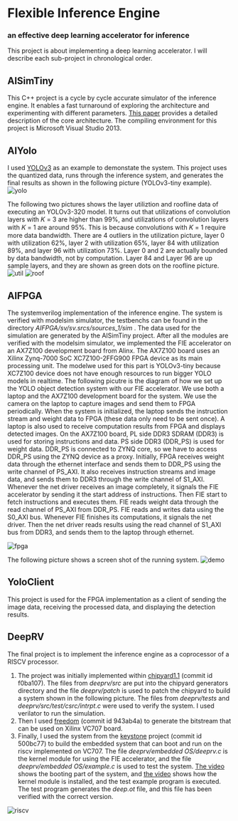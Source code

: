 # Flexible Inference Engine
### an effective deep learning accelerator for inference

This project is about implementing a deep learning accelerator. I will describe each sub-project in chronological order.

## AISimTiny
This C++ project is a cycle by cycle accurate simulator of the inference engine. It enables a fast turnaround of exploring the architecture and experimenting with different parameters.  [This paper](data/FIE.pdf) provides a detailed description of the core architecture. The compiling environment for this project is Microsoft Visual Studio 2013. 
  
## AIYolo
I used [YOLOv3](https://github.com/pjreddie/darknet) as an example to demonstate the system. This project uses the quantized data, runs through the inference system, and generates the final results as shown in the following picture (YOLOv3-tiny example).
![yolo](data/yoloout.png)

The following two pictures shows the layer utiliztion and roofline data of executing an YOLOv3-320 model. It turns out
that utilizations of convolution layers with 𝐾 = 3 are higher than
99%, and utilizations of convolution layers with 𝐾 = 1 are around
95%. This is because convolutions with 𝐾 = 1 require more data
bandwidth. There are 4 outliers in the utilization picture, layer 0 with utilization 62%, layer
2 with utilization 65%, layer 84 with utilization 89%, and layer 96
with utilization 73%. Layer 0 and 2 are actually bounded by data
bandwidth, not by computation. Layer 84 and Layer 96 are up sample layers, and they are shown as green dots on the roofline picture.
![util](data/util.png) ![roof](data/roofline-emf.svg)

## AIFPGA
The systemverilog implementation of the inference engine. The system is verified with modelsim simulator, the testbenchs can be found in the directory *AIFPGA/sv/sv.srcs/sources_1/sim* . The data used for the simulation are generated by the AISimTiny project. After all the modules are verified with the modelsim simulator, we implemented the FIE accelerator on an AX7Z100 development
board from Alinx. The AX7Z100 board uses an Xilinx Zynq-7000
SoC XC7Z100-2FFG900 FPGA device as its main processing unit. The modelwe used for this part is YOLOv3-tiny because XC7Z100
device does not have enough resources to run bigger YOLO models
in realtime.
The following picutre is the diagram of how we set up the YOLO object detection
system with our FIE accelerator. We use both a laptop and the
AX7Z100 development board for the system. We use the camera on
the laptop to capture images and send them to FPGA periodically.
When the system is initialized, the laptop sends the instruction
stream and weight data to FPGA (these data only need to be sent
once). A laptop is also used to receive computation results from
FPGA and displays detected images. On the AX7Z100 board, PL side
DDR3 SDRAM (DDR3) is used for storing instructions and data. PS
side DDR3 (DDR_PS) is used for weight data. DDR_PS is connected
to ZYNQ core, so we have to access DDR_PS using the ZYNQ
device as a proxy. Initially, FPGA receives weight data through
the ethernet interface and sends them to DDR_PS using the write
channel of PS_AXI. It also receives instruction streams and image
data, and sends them to DDR3 through the write channel of S1_AXI.
Whenever the net driver receives an image completely, it signals
the FIE accelerator by sending it the start address of instructions.
Then FIE start to fetch instructions and executes them. FIE reads
weight data through the read channel of PS_AXI from DDR_PS. FIE
reads and writes data using the S0_AXI bus. Whenever FIE finishes
its computations, it signals the net driver. Then the net driver reads
results using the read channel of S1_AXI bus from DDR3, and sends
them to the laptop through ethernet. 

![fpga](data/xilinx.png)

The following picture shows a screen shot of the running system.
![demo](data/screen.jpg)

## YoloClient
This project is used for the FPGA implementation as a client of sending the image data, receiving the processed data, and displaying the detection results.

## DeepRV
The final project is to implement the inference engine as a coprocessor of a RISCV processor. 
1. The project was initially implemented within [chipyard1.1](https://github.com/ucb-bar/chipyard) (commit id f0ba107). The files from *deeprv/src* are put into the chipyard generators directory and the file *deeprv/patch* is used to patch the chipyard to build a system shown in the following picture. The files from *deeprv/tests* and *deeprv/src/test/csrc/intrpt.c* were used to verify the system. I used verilator to run the simulation.
2. Then I used [freedom](https://github.com/sifive/freedom) (commit id 943ab4a) to generate the bitstream that can be used on Xilinx VC707 board.
3. Finally, I used the system from the [keystone](https://github.com/keystone-enclave/keystone) project (commit id 500bc77) to build the embedded system that can boot and run on the riscv implemented on VC707. The file *deeprv/embedded OS/deeprv.c* is the kernel module for using the FIE accelerator, and the file *deeprv/embedded OS/example.c* is used to test the system. [The video](data/Record_booting.mp4) shows the booting part of the system, and [the video](data/Record_exec.mp4) shows how the kernel module is installed, and the test example program is executed. The test program generates the *deep.ot* file, and this file has been verified with the correct version.

![riscv](data/rv.png)
